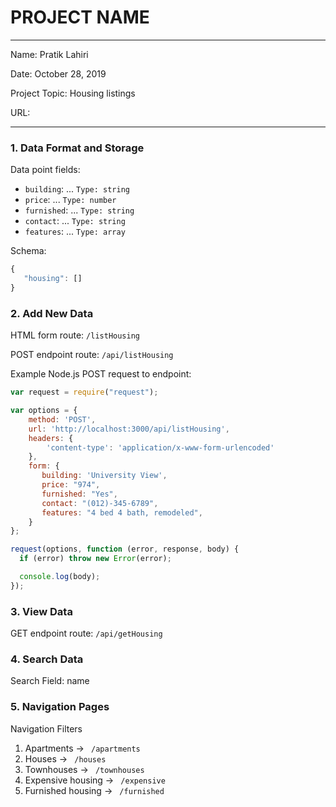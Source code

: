 
# PROJECT NAME

---

Name: Pratik Lahiri

Date: October 28, 2019

Project Topic: Housing listings

URL: 

---


### 1. Data Format and Storage

Data point fields:
- `building`:     ...       `Type: string`
- `price`:     ...       `Type: number`
- `furnished`:     ...       `Type: string`
- `contact`:     ...       `Type: string`
- `features`:     ...       `Type: array`

Schema: 
```javascript
{
   "housing": []
}
```

### 2. Add New Data

HTML form route: `/listHousing`

POST endpoint route: `/api/listHousing`

Example Node.js POST request to endpoint: 
```javascript
var request = require("request");

var options = { 
    method: 'POST',
    url: 'http://localhost:3000/api/listHousing',
    headers: { 
        'content-type': 'application/x-www-form-urlencoded' 
    },
    form: { 
       building: 'University View',
       price: "974",
       furnished: "Yes",
       contact: "(012)-345-6789",
       features: "4 bed 4 bath, remodeled",    
    } 
};

request(options, function (error, response, body) {
  if (error) throw new Error(error);

  console.log(body);
});
```

### 3. View Data

GET endpoint route: `/api/getHousing`

### 4. Search Data

Search Field: name

### 5. Navigation Pages

Navigation Filters
1. Apartments -> `  /apartments  `
2. Houses -> `  /houses  `
3. Townhouses -> `  /townhouses  `
4. Expensive housing -> `  /expensive  `
5. Furnished housing -> `  /furnished  `

